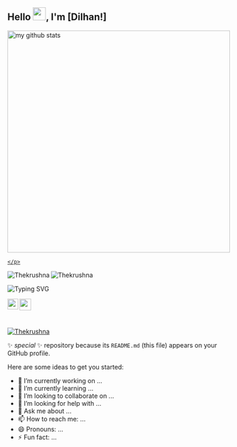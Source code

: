 

## Hello <img src="https://github.com/TheDudeThatCode/TheDudeThatCode/blob/master/Assets/Hi.gif" width="29px">, I'm [Dilhan!]


<a href="#">
    <p>
    <img src="https://github-readme-stats.vercel.app/api?username=Dilhan9&show_icons=true&theme=tokyonight&count_private=true&show_icons=true&include_all_commits=true" alt="my github stats" width="500"/><br/>
    
    </p>
</a>

<div>
<p><img align="left" src="https://github-readme-stats.vercel.app/api/top-langs?username=Dilhan9&show_icons=true&locale=en&theme=tokyonight&layout=compact" alt="Thekrushna" /></p>


<p align="left"> <img src="https://komarev.com/ghpvc/?username=Dilhan9&label=Profile%20views&color=0e75b6&style=flat" alt="Thekrushna" /> </p>
</div>
    

![Typing SVG](https://readme-typing-svg.herokuapp.com/?font=Bold&color=00ff95&vCenter=true&lines=Wanna+share+your+ideas+with+me%3F)

<a href="https://www.linkedin.com/in/suresh-dilhan-999191173/">
  <img align="left" width="24px" src="https://cdn.jsdelivr.net/npm/simple-icons@v3/icons/linkedin.svg"  />
</a>
<a href="dilhan9g@gmail.com@gmail.com">
  <img align="left" width="26px" src="https://cdn.jsdelivr.net/npm/simple-icons@v3/icons/gmail.svg" />
</a>



<br /><br /><br />


<p align="left"> <a href="https://github.com/ryo-ma/github-profile-trophy"><img src="https://github-profile-trophy.vercel.app/?username=Dilhan9&no-frame=true&row=1&column=7&theme=radical" alt="Thekrushna" /></a> </p>


✨ _special_ ✨ repository because its `README.md` (this file) appears on your GitHub profile.

Here are some ideas to get you started:

- 🔭 I’m currently working on ...
- 🌱 I’m currently learning ...
- 👯 I’m looking to collaborate on ...
- 🤔 I’m looking for help with ...
- 💬 Ask me about ...
- 📫 How to reach me: ...
- 😄 Pronouns: ...
- ⚡ Fun fact: ...

